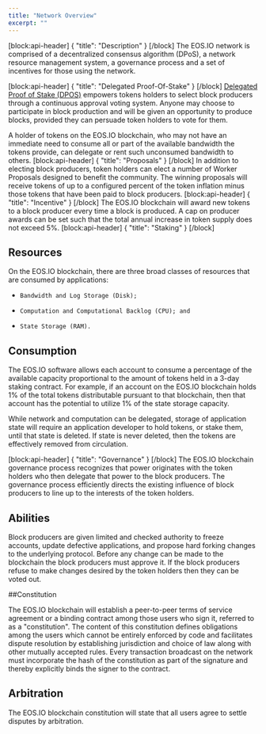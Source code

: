 ```yaml
---
title: "Network Overview"
excerpt: ""
---
```

[block:api-header]
{
  "title": "Description"
}
[/block]
The EOS.IO network is comprised of a decentralized consensus algorithm (DPoS), a network resource management system, a governance process and a set of incentives for those using the network.


[block:api-header]
{
  "title": "Delegated Proof-Of-Stake"
}
[/block]
[Delegated Proof of Stake (DPOS)](https://steemit.com/dpos/@dantheman/dpos-consensus-algorithm-this-missing-white-paper) empowers tokens holders to select block producers through a continuous approval voting system. Anyone may choose to participate in block production and will be given an opportunity to produce blocks, provided they can persuade token holders to vote for them.

A holder of tokens on the EOS.IO blockchain, who may not have an immediate need to consume all or part of the available bandwidth the tokens provide, can delegate or rent such unconsumed bandwidth to others.
[block:api-header]
{
  "title": "Proposals"
}
[/block]
In addition to electing block producers, token holders can elect a number of Worker Proposals designed to benefit the community. The winning proposals will receive tokens of up to a configured percent of the token inflation minus those tokens that have been paid to block producers.
[block:api-header]
{
  "title": "Incentive"
}
[/block]
The EOS.IO blockchain will award new tokens to a block producer every time a block is produced. A cap on producer awards can be set such that the total annual increase in token supply does not exceed 5%.
[block:api-header]
{
  "title": "Staking"
}
[/block]
## Resources

On the EOS.IO blockchain, there are three broad classes of resources that are consumed by applications:

  *     Bandwidth and Log Storage (Disk);
  *     Computation and Computational Backlog (CPU); and
  *     State Storage (RAM).

## Consumption 

The EOS.IO software allows each account to consume a percentage of the available capacity proportional to the amount of tokens held in a 3-day staking contract. For example, if an account on the EOS.IO blockchain holds 1% of the total tokens distributable pursuant to that blockchain, then that account has the potential to utilize 1% of the state storage capacity.

While network and computation can be delegated, storage of application state will require an application developer to hold tokens, or stake them, until that state is deleted. If state is never deleted, then the tokens are effectively removed from circulation.


[block:api-header]
{
  "title": "Governance"
}
[/block]
The EOS.IO blockchain governance process recognizes that power originates with the token holders who then delegate that power to the block producers. The governance process efficiently directs the existing influence of block producers to line up to the interests of the token holders.

## Abilities

Block producers are given limited and checked authority to freeze accounts, update defective applications, and propose hard forking changes to the underlying protocol. Before any change can be made to the blockchain the block producers must approve it. If the block producers refuse to make changes desired by the token holders then they can be voted out.

##Constitution

The EOS.IO blockchain will establish a peer-to-peer terms of service agreement or a binding contract among those users who sign it, referred to as a "constitution". The content of this constitution defines obligations among the users which cannot be entirely enforced by code and facilitates dispute resolution by establishing jurisdiction and choice of law along with other mutually accepted rules. Every transaction broadcast on the network must incorporate the hash of the constitution as part of the signature and thereby explicitly binds the signer to the contract.

## Arbitration

The EOS.IO blockchain constitution will state that all users agree to settle disputes by arbitration.